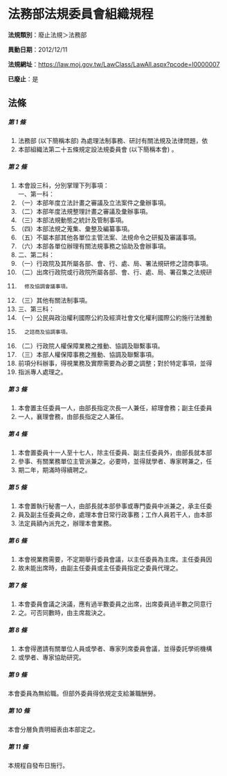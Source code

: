 # 法務部法規委員會組織規程

**法規類別**：廢止法規＞法務部

**異動日期**：2012/12/11  

**法規網址**：https://law.moj.gov.tw/LawClass/LawAll.aspx?pcode=I0000007

**已廢止**：是



## 法條
##### 第 1 條
1. 法務部 (以下簡稱本部) 為處理法制事務、研討有關法規及法律問題，依
1. 本部組織法第二十五條規定設法規委員會 (以下簡稱本會) 。

##### 第 2 條
1. 本會設三科，分別掌理下列事項：  
一、第一科：
1. （一）本部年度立法計畫之審議及立法案件之彙辦事項。
1. （二）本部年度法規整理計畫之審議及彙辦事項。
1. （三）本部法規動態之統計及管制事項。
1. （四）本部法規之蒐集、彙整及編纂事項。
1. （五）不屬本部其他各單位主管法案、法規命令之研擬及審議事項。
1. （六）本部各單位辦理有關法規事務之協助及會辦事項。
1. 二、第二科：
1. （一）行政院及其所屬各部、會、行、處、局、署法規研修之諮商事項。
1. （二）出席行政院或行政院所屬各部、會、行、處、局、署召集之法規研
1.       修及協調會議事項。
1. （三）其他有關法制事項。
1. 三、第三科：
1. （一）公民與政治權利國際公約及經濟社會文化權利國際公約施行法推動
1.       之諮商及協調事項。
1. （二）行政院人權保障業務之推動、協調及聯繫事項。
1. （三）本部人權保障事務之推動、協調及聯繫事項。
1. 前項分科辦事，得視業務及實際需要為必要之調整；對於特定事項，並得
1. 指派專人處理之。

##### 第 3 條
1. 本會置主任委員一人，由部長指定次長一人兼任，綜理會務；副主任委員
1. 一人，襄理會務，由部長指定之人兼任。

##### 第 4 條
1. 本會置委員十一人至十七人，除主任委員、副主任委員外，由部長就本部
1. 參事、有關業務單位主管派兼之。必要時，並得就學者、專家聘兼之，任
1. 期二年，期滿時得續聘之。

##### 第 5 條
1. 本會置執行秘書一人，由部長就本部參事或專門委員中派兼之，承主任委
1. 員及副主任委員之命，處理本會日常行政事務；工作人員若干人，由本部
1. 法定員額內派充之，辦理本會業務。

##### 第 6 條
1. 本會視業務需要，不定期舉行委員會議，以主任委員為主席。主任委員因
1. 故未能出席時，由副主任委員或主任委員指定之委員代理之。

##### 第 7 條
1. 本會委員會議之決議，應有過半數委員之出席，出席委員過半數之同意行
1. 之。可否同數時，由主席裁決之。

##### 第 8 條
1. 本會得邀請有關單位人員或學者、專家列席委員會議，並得委託學術機構
1. 或學者、專家協助研究。

##### 第 9 條
本會委員為無給職。但部外委員得依規定支給兼職酬勞。

##### 第 10 條
本會分層負責明細表由本部定之。

##### 第 11 條
本規程自發布日施行。


